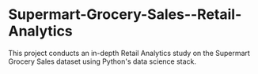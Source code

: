 # Supermart-Grocery-Sales--Retail-Analytics
This project conducts an in-depth Retail Analytics study on the Supermart Grocery Sales dataset using Python's data science stack. 
